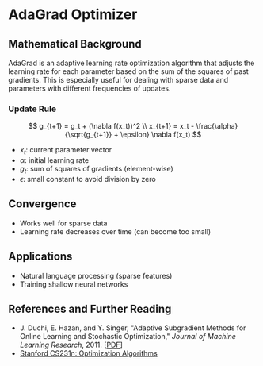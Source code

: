 # AdaGrad Optimizer

## Mathematical Background
AdaGrad is an adaptive learning rate optimization algorithm that adjusts the learning rate for each parameter based on the sum of the squares of past gradients. This is especially useful for dealing with sparse data and parameters with different frequencies of updates.

### Update Rule
$$
g_{t+1} = g_t + (\nabla f(x_t))^2 \\
x_{t+1} = x_t - \frac{\alpha}{\sqrt{g_{t+1}} + \epsilon} \nabla f(x_t)
$$

- $x_t$: current parameter vector
- $\alpha$: initial learning rate
- $g_t$: sum of squares of gradients (element-wise)
- $\epsilon$: small constant to avoid division by zero

## Convergence
- Works well for sparse data
- Learning rate decreases over time (can become too small)

## Applications
- Natural language processing (sparse features)
- Training shallow neural networks

## References and Further Reading
- J. Duchi, E. Hazan, and Y. Singer, "Adaptive Subgradient Methods for Online Learning and Stochastic Optimization," *Journal of Machine Learning Research*, 2011. [[PDF](https://jmlr.org/papers/volume12/duchi11a/duchi11a.pdf)]
- [Stanford CS231n: Optimization Algorithms](https://cs231n.github.io/neural-networks-3/#adagrad)
